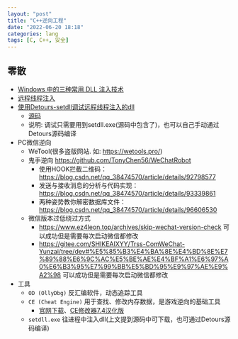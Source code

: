 ```yaml
---
layout: "post"
title: "C++逆向工程"
date: "2022-06-20 18:18"
categories: lang
tags: [C, C++, 安全]
---
```


## 零散

- [Windows 中的三种常用 DLL 注入技术](https://blog.csdn.net/langshanglibie/article/details/123853030)
- [远程线程注入](https://www.cnblogs.com/cunren/p/15176485.html)
- [使用Detours-setdll调试远程线程注入的dll](https://juejin.cn/post/7026212102175981575)
    - [源码](https://github.com/Cavan2477/DllInjectTest)
    - 说明: 调试只需要用到setdll.exe(源码中包含了)，也可以自己手动通过Detours源码编译
- PC微信逆向
    - WeTool(很多盗版网站. 如: https://wetools.pro/)
    - 鬼手逆向 https://github.com/TonyChen56/WeChatRobot
        - 使用HOOK拦截二维码：https://blog.csdn.net/qq_38474570/article/details/92798577
        - 发送与接收消息的分析与代码实现：https://blog.csdn.net/qq_38474570/article/details/93339861
        - 两种姿势教你解密数据库文件：https://blog.csdn.net/qq_38474570/article/details/96606530
    - 微信版本过低绕过方式
        - https://www.ez4leon.top/archives/skip-wechat-version-check 可以成功但是需要每次启动微信都修改
        - https://gitee.com/SHIKEAIXYY/Trss-ComWeChat-Yunzai/tree/dev#%E5%85%B3%E4%BA%8E%E4%BD%8E%E7%89%88%E6%9C%AC%E5%BE%AE%E4%BF%A1%E6%97%A0%E6%B3%95%E7%99%BB%E5%BD%95%E9%97%AE%E9%A2%98 可以成功但是需要每次启动微信都修改
- 工具
    - `OD (OllyDbg)` 反汇编软件，动态追踪工具
    - `CE (Cheat Engine)` 用于查找、修改内存数据，是游戏逆向的基础工具
        - [官网下载](https://www.cheatengine.org/downloads.php)、[CE修改器7.4汉化版](https://hqsfx.lanzouw.com/iyuqq07zlr0b)
    - `setdll.exe` 往进程中注入dll(上文提到源码中可下载，也可通过Detours源码编译)



